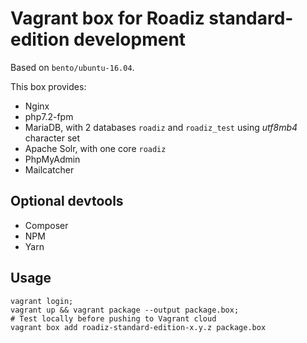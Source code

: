 # Vagrant box for Roadiz standard-edition development

Based on `bento/ubuntu-16.04`.

This box provides:

- Nginx
- php7.2-fpm
- MariaDB, with 2 databases `roadiz` and `roadiz_test` using *utf8mb4* character set
- Apache Solr, with one core `roadiz`
- PhpMyAdmin
- Mailcatcher

## Optional devtools

- Composer
- NPM
- Yarn

## Usage

```shell
vagrant login;
vagrant up && vagrant package --output package.box;
# Test locally before pushing to Vagrant cloud
vagrant box add roadiz-standard-edition-x.y.z package.box
```